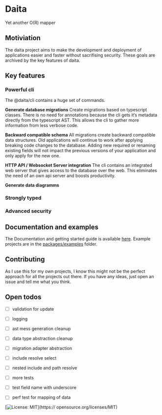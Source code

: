 # Daita
Yet another O(R) mapper

## Motiviation
The daita project aims to make the development and deployment of applications easier and faster without sacrifising security. These goals are archived by the key features of daita.

## Key features

### Powerful cli
The @daita/cli contains a huge set of commands. 

**Generate database migrations**
Create migrations based on typescript classes. There is no need for annotations because the cli gets it‘s metadata directly from the typescript AST. This allows the cli to gather more information from less verbose code.

**Backward compatible schema**
All migrations create backward compatible data structures. Old applications will continue to work after applying breaking code changes to the database. Adding new required or renaming existing fields will not impact the previous versions of your application and only apply for the new one.

**HTTP API / Websocket Server integration**
The cli contains an integrated web server that gives access to the database over the web. This eliminates the need of an own api server and boosts productivity.

**Generate data diagramms**


### Strongly typed


### Advanced security

## Documentation and examples
The Documentation and getting started guide is available [here](https://app.gitbook.com/@no0dles/s/daita/). Example projects are in the [packages/examples](./packages/examples) folder.

## Contributing
As I use this for my own projects, I know this might not be the perfect approach for all the projects out there. If you have any ideas, just open an issue and tell me what you think.


## Open todos

- [ ] validation for update
- [ ] logging
- [ ] ast mess generation cleanup
- [ ] data type abstraction cleanup
- [ ] migration adapter abstraction
- [ ] include resolve select
- [ ] nested include and path resolve
- [ ] more tests
- [ ] test field name with underscore
- [ ] perf test for mapping of data


[![License: MIT](https://img.shields.io/badge/License-MIT-yellow.svg)](https://
opensource.org/licenses/MIT)
